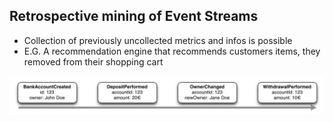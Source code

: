 ## Retrospective mining of Event Streams

- Collection of previously uncollected metrics and infos is possible
- E.G. A recommendation engine that recommends customers items, they removed from their shopping cart

![Eventstream](static/img/eventstream.png)